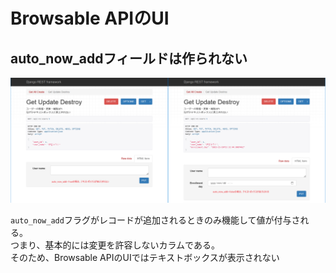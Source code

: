 # Browsable APIのUI

## auto_now_addフィールドは作られない

![auto_now_add](./img/auto_now_add.png)

`auto_now_add`フラグがレコードが追加されるときのみ機能して値が付与される。  
つまり、基本的には変更を許容しないカラムである。  
そのため、Browsable APIのUIではテキストボックスが表示されない
